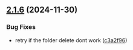 ## [2.1.6](https://github.com/alemazzo/architect-semantic-release/compare/2.1.5...2.1.6) (2024-11-30)

### Bug Fixes

* retry if the folder delete dont work ([c3a2f96](https://github.com/alemazzo/architect-semantic-release/commit/c3a2f966ac0b34f3ed9918aebb7e77bc8b071fe9))
